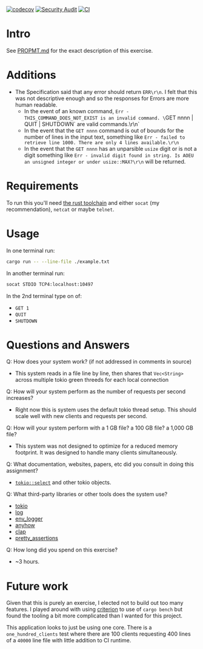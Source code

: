 [![codecov](https://codecov.io/gh/simlay/line-server-exercise/branch/main/graph/badge.svg?token=J4Z0HON7UV)](https://codecov.io/gh/simlay/line-server-exercise)
[![Security Audit](https://github.com/simlay/line-server-exercise/actions/workflows/security-audit.yml/badge.svg)](https://github.com/simlay/line-server-exercise/actions/workflows/security-audit.yml)
[![CI](https://github.com/simlay/line-server-exercise/actions/workflows/ci.yml/badge.svg)](https://github.com/simlay/line-server-exercise/actions/workflows/ci.yml)

# Intro

See [PROPMT.md](./PROMPT.md) for the exact description of this exercise.

# Additions

* The Specification said that any error should return `ERR\r\n`. I felt that
this was not descriptive enough and so the responses for Errors are more human
readable.
    - In the event of an known command, `Err - THIS_COMMAND_DOES_NOT_EXIST is an invalid command. \`GET nnnn | QUIT | SHUTDOWN\` are valid commands.\r\n`
    - In the event that the `GET nnnn` command is out of bounds for the number of lines in the input text, something like `Err - failed to retrieve line 1000. There are only 4 lines available.\r\n`
    - In the event that the `GET nnnn` has an unparsible `usize` digit or is not a digit something like `Err - invalid digit found in string. Is AOEU an unsigned integer or under usize::MAX?\r\n` will be returned.

# Requirements
To run this you'll need [the rust
toolchain](https://www.rust-lang.org/tools/install) and either `socat` (my
recommendation), `netcat` or maybe `telnet`.

# Usage

In one terminal run:
```bash
cargo run -- --line-file ./example.txt
```

In another terminal run:
```bash
socat STDIO TCP4:localhost:10497
```

In the 2nd terminal type on of:
* `GET 1`
* `QUIT`
* `SHUTDOWN`

# Questions and Answers
Q: How does your system work? (if not addressed in comments in source)
* This system reads in a file line by line, then shares that `Vec<String>`
across multiple tokio green threeds for each local connection

Q: How will your system perform as the number of requests per second increases?
* Right now this is system uses the default tokio thread setup. This should
scale well with new clients and requests per second.

Q: How will your system perform with a 1 GB file? a 100 GB file? a 1,000 GB file?
* This system was not designed to optimize for a reduced memory footprint. It
was designed to handle many clients simultaneously.

Q: What documentation, websites, papers, etc did you consult in doing this assignment?
* [`tokio::select`](https://tokio.rs/tokio/tutorial/select) and other tokio objects.

Q: What third-party libraries or other tools does the system use?
* [tokio](https://crates.io/crates/tokio)
* [log](https://crates.io/crates/log)
* [env_logger](https://crates.io/crates/env_logger)
* [anyhow](https://crates.io/crates/anyhow)
* [clap](https://crates.io/crates/clap)
* [pretty_assertions](https://crates.io/crates/pretty_assertions)

Q: How long did you spend on this exercise?
* ~3 hours.


# Future work

Given that this is purely an exercise, I elected not to build out too many
features. I played around with using
[criterion](https://bheisler.github.io/criterion.rs/book/getting_started.html)
to use of `cargo bench` but found the tooling a bit more complicated than I
wanted for this project.

This application looks to just be using one core. There is a
`one_hundred_clients` test where there are 100 clients requesting 400 lines of
a `40000` line file with little addition to CI runtime.
